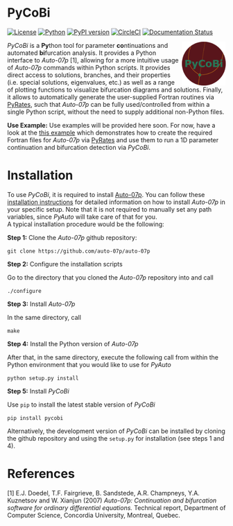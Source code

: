 # PyCoBi

[![License](https://img.shields.io/github/license/pyrates-neuroscience/PyCoBi.svg)](https://github.com/pyrates-neuroscience/PyCoBi)
[![Python](https://img.shields.io/pypi/pyversions/pycobi.svg?style=plastic)](https://badge.fury.io/py/pycobi)
[![PyPI version](https://badge.fury.io/py/pycobi.svg)](https://badge.fury.io/py/pycobi)
[![CircleCI](https://circleci.com/gh/pyrates-neuroscience/PyCoBi.svg?style=svg)](https://circleci.com/gh/pyrates-neuroscience/PyCoBi)
[![Documentation Status](https://readthedocs.org/projects/pycobi/badge/?version=latest)](https://pycobi.readthedocs.io/en/latest/?badge=latest)

<img src="PyCoBi_logo_color.png" width="20%" heigth="20%" align="right">

*PyCoBi* is a **Py**thon tool for parameter **co**ntinuations and automated **bi**furcation analysis.
It provides a Python interface to *Auto-07p* [1], allowing for a more intuitive usage of *Auto-07p* commands within Python scripts. 
It provides direct access to solutions, branches, and their properties (i.e. special solutions, eigenvalues, etc.) as well as a range of plotting 
functions to visualize bifurcation diagrams and solutions.
Finally, it allows to automatically generate the user-supplied Fortran routines via [PyRates](https://github.com/pyrates-neuroscience/PyRates),
such that *Auto-07p* can be fully used/controlled from within a single Python script, 
without the need to supply additional non-Python files.

**Use Example:** Use examples will be provided here soon. For now, have a look at the [this example](https://pyrates.readthedocs.io/en/latest/auto_analysis/continuation.html#sphx-glr-auto-analysis-continuation-py)
which demonstrates how to create the required Fortran files for *Auto-07p* via [PyRates](https://github.com/pyrates-neuroscience/PyRates)
and use them to run a 1D parameter continuation and bifurcation detection via *PyCoBi*.

Installation
============

To use *PyCoBi*, it is required to install [Auto-07p](https://github.com/auto-07p/auto-07p).
You can follow these [installation instructions](https://github.com/auto-07p/auto-07p/tree/master/doc) for detailed 
information on how to install *Auto-07p* in your specific setup.
Note that it is not required to manually set any path variables, since *PyAuto* will take care of that for you.  
A typical installation procedure would be the following:

**Step 1:** Clone the *Auto-07p* github repository:

```shell
git clone https://github.com/auto-07p/auto-07p
```

**Step 2:** Configure the installation scripts

Go to the directory that you cloned the *Auto-07p* repository into and call

```shell
./configure
```

**Step 3:** Install *Auto-07p*

In the same directory, call

```shell
make
```

**Step 4:** Install the Python version of *Auto-07p*

After that, in the same directory, execute the following call from within the Python environment that you would like to use for *PyAuto*

```shell
python setup.py install
```

**Step 5:** Install *PyCoBi*

Use `pip` to install the latest stable version of *PyCoBi*

```shell
pip install pycobi
```

Alternatively, the development version of *PyCoBi* can be installed by cloning the github 
repository and using the `setup.py` for installation (see steps 1 and 4). 

References
==========
 
[1] E.J. Doedel, T.F. Fairgrieve, B. Sandstede, A.R. Champneys, Y.A. Kuznetsov and W. Xianjun (2007) *Auto-07p:
       Continuation and bifurcation software for ordinary differential equations.* Technical report,
       Department of Computer Science, Concordia University, Montreal, Quebec.
